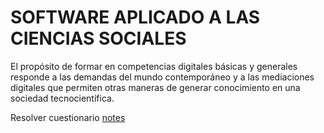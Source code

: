 # SOFTWARE APLICADO A LAS CIENCIAS SOCIALES 

El propósito de formar en competencias digitales básicas y generales responde a las demandas del mundo contemporáneo y a las mediaciones digitales que permiten otras maneras de generar conocimiento en una sociedad tecnocientífica.  

Resolver cuestionario [notes](https://forms.gle/k8ENnTLwQxEMHTau7) 
